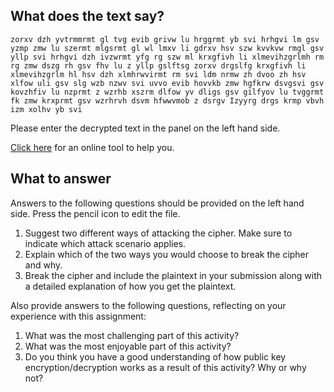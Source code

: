 ## What does the text say?
```
zorxv dzh yvtrmmrmt gl tvg evib grivw lu hrggrmt yb svi hrhgvi lm gsv yzmp zmw lu szermt mlgsrmt gl wl lmxv li gdrxv hsv szw kvvkvw rmgl gsv yllp svi hrhgvi dzh ivzwrmt yfg rg szw ml krxgfivh li xlmevihzgrlmh rm rg zmw dszg rh gsv fhv lu z yllp gslftsg zorxv drgslfg krxgfivh li xlmevihzgrlm hl hsv dzh xlmhrwvirmt rm svi ldm nrmw zh dvoo zh hsv xlfow uli gsv slg wzb nzwv svi uvvo evib hovvkb zmw hgfkrw dsvgsvi gsv kovzhfiv lu nzprmt z wzrhb xszrm dlfow yv dligs gsv gilfyov lu tvggrmt fk zmw krxprmt gsv wzrhrvh dsvm hfwwvmob z dsrgv Izyyrg drgs krmp vbvh izm xolhv yb svi
```

Please enter the decrypted text in the panel on the left hand side.

[Click here](http://www.simonsingh.net/The_Black_Chamber/substitutioncrackingtool.html) for an online tool to help you.

## What to answer
Answers to the following questions should be provided on the left hand side. Press the pencil icon to edit the file.

1.	Suggest two different ways of attacking the cipher. Make sure to indicate which attack scenario applies.
1.	Explain which of the two ways you would choose to break the cipher and why. 
1.	Break the cipher and include the plaintext in your submission along with a detailed explanation of how you get the plaintext. 

Also provide answers to the following questions, reflecting on your experience with this assignment:

1.	What was the most challenging part of this activity?
2.	What was the most enjoyable part of this activity?
3.	Do you think you have a good understanding of how public key encryption/decryption works as a result of this activity? Why or why not?

